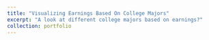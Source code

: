 ```yaml
---
title: "Visualizing Earnings Based On College Majors"
excerpt: "A look at different college majors based on earnings?"
collection: portfolio
---
```



